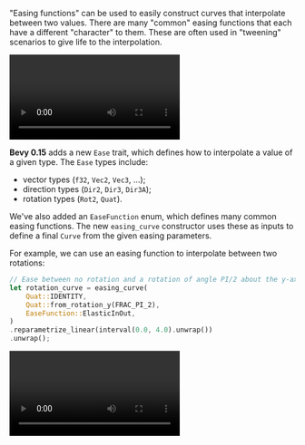 <!-- Add most common interpolations -->
<!-- https://github.com/bevyengine/bevy/pull/15675 -->

"Easing functions" can be used to easily construct curves that interpolate between two values.
There are many "common" easing functions that each have a different "character" to them. These
are often used in "tweening" scenarios to give life to the interpolation.

<video controls><source src="ease-functions.mp4" type="video/mp4"/></video>

**Bevy 0.15** adds a new `Ease` trait, which defines how to interpolate a value of a given type. The `Ease` types include:

* vector types (`f32`, `Vec2`, `Vec3`, ...);
* direction types (`Dir2`, `Dir3`, `Dir3A`);
* rotation types (`Rot2`, `Quat`).

We've also added an `EaseFunction` enum, which defines many common easing functions. The new `easing_curve` constructor uses these as inputs to define a final `Curve` from the given easing parameters.

For example, we can use an easing function to interpolate between two rotations:

```rust
// Ease between no rotation and a rotation of angle PI/2 about the y-axis.
let rotation_curve = easing_curve(
    Quat::IDENTITY,
    Quat::from_rotation_y(FRAC_PI_2),
    EaseFunction::ElasticInOut,
)
.reparametrize_linear(interval(0.0, 4.0).unwrap())
.unwrap();
```

<video controls><source src="eased-rotation.mp4" type="video/mp4"/></video>

